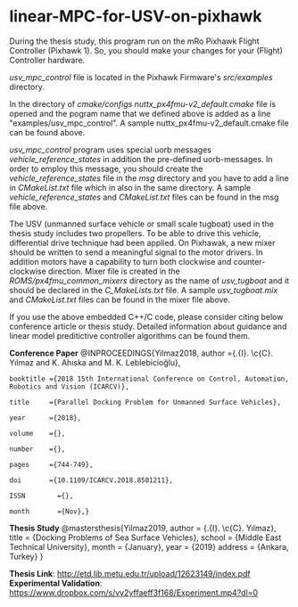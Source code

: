 # linear-MPC-for-USV-on-pixhawk

During the thesis study, this program run on the mRo Pixhawk Flight Controller (Pixhawk 1). So, you should make your changes for your (Flight) Controller hardware.

_usv_mpc_control_ file is located in the Pixhawk Firmware's _src/examples_ directory.

In the directory of _cmake/configs_ _nuttx_px4fmu-v2_default.cmake_ file is opened and the pogram name that we defined above is added as a line "examples/usv_mpc_control". A sample nuttx_px4fmu-v2_default.cmake file can be found above.

_usv_mpc_control_ program uses special uorb messages _vehicle_reference_states_ in addition the pre-defined uorb-messages. In order to employ this message, you should create the _vehicle_reference_states_ file in the _msg_ directory and you have to add a line in _CMakeList.txt_ file which in also in the same directory. A sample _vehicle_reference_states_ and _CMakeList.txt_ files can be found in the msg file above.

The USV (unmanned surface vehicle or small scale tugboat) used in the thesis study includes two propellers. To be able to drive this vehicle, differential drive technique had been applied. On Pixhawak, a new mixer should be written to send a meaningful signal to the motor drivers. In addition motors have a capability to turn both clockwise and counter-clockwise direction. Mixer file is created in the _ROMS/px4fmu_common_mixers_ directory as the name of _usv_tugboat_ and it should be declared in the _C_MakeLists.txt_ file. A sample _usv_tugboat.mix_ and _CMakeList.txt_ files can be found in the mixer file above.

If you use the above embedded C++/C code, please consider citing below conference article or thesis study. Detailed information about guidance and linear model preditictive controller algorithms can be found them.

**Conference Paper**
@INPROCEEDINGS{Yilmaz2018, 
	author    ={\.{I}. \c{C}. Yılmaz and K. Ahıska and M. K. Leblebicioğlu}, 
	
	booktitle ={2018 15th International Conference on Control, Automation, Robotics and Vision (ICARCV)}, 
	
	title     ={Parallel Docking Problem for Unmanned Surface Vehicles}, 
	
	year      ={2018}, 
	
	volume    ={}, 
	
	number    ={}, 
	
	pages     ={744-749},  
	
	doi       ={10.1109/ICARCV.2018.8581211}, 
	
	ISSN	    ={}, 
	
	month	    ={Nov},}

**Thesis Study**
@mastersthesis{Yilmaz2019,
  author       = {\.{I}. \c{C}. Yılmaz}, 
  title        = {Docking Problems of Sea Surface Vehicles},
  school       = {Middle East Technical University},
  month        = {January},
	year         = {2019}
	address      = {Ankara, Turkey}
}

**Thesis Link**: http://etd.lib.metu.edu.tr/upload/12623149/index.pdf
**Experimental Validation**: https://www.dropbox.com/s/vy2yffaeff3f168/Experiment.mp4?dl=0


